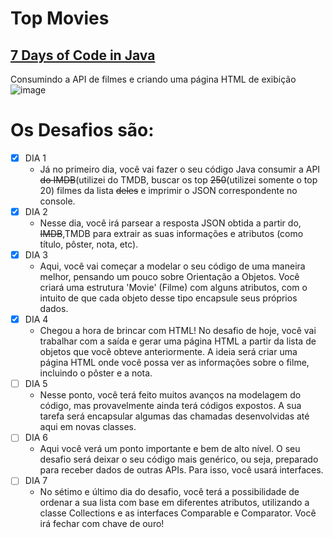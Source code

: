 # Top Movies
## [7 Days of Code in Java](https://7daysofcode.io/matricula/java)
Consumindo a API de filmes e criando uma página HTML de exibição
![image](https://github.com/jmsmarcelo/top-movies-java/assets/32857346/952ebe41-6f15-4429-a8aa-040dc316ab5d)
# Os Desafios são:
- [x] DIA 1
  - Já no primeiro dia, você vai fazer o seu código Java consumir a API ~~do IMDB~~(utilizei do TMDB, buscar os top ~~250~~(utilizei somente o top 20) filmes da lista ~~deles~~ e imprimir o JSON correspondente no console.
- [x] DIA 2
  - Nesse dia, você irá parsear a resposta JSON obtida a partir do, ~~IMDB~~,TMDB para extrair as suas informações e atributos (como título, pôster, nota, etc).
- [x] DIA 3
  - Aqui, você vai começar a modelar o seu código de uma maneira melhor, pensando um pouco sobre Orientação a Objetos. Você criará uma estrutura 'Movie' (Filme) com alguns atributos, com o intuito de que cada objeto desse tipo encapsule seus próprios dados.
- [x] DIA 4
  - Chegou a hora de brincar com HTML! No desafio de hoje, você vai trabalhar com a saída e gerar uma página HTML a partir da lista de objetos que você obteve anteriormente. A ideia será criar uma página HTML onde você possa ver as informações sobre o filme, incluindo o pôster e a nota.
- [ ] DIA 5
  - Nesse ponto, você terá feito muitos avanços na modelagem do código, mas provavelmente ainda terá códigos expostos. A sua tarefa será encapsular algumas das chamadas desenvolvidas até aqui em novas classes.
- [ ] DIA 6
  - Aqui você verá um ponto importante e bem de alto nível. O seu desafio será deixar o seu código mais genérico, ou seja, preparado para receber dados de outras APIs. Para isso, você usará interfaces.
- [ ] DIA 7
  - No sétimo e último dia do desafio, você terá a possibilidade de ordenar a sua lista com base em diferentes atributos, utilizando a classe Collections e as interfaces Comparable e Comparator. Você irá fechar com chave de ouro!
